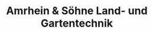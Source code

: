 ---
title: "Amrhein & Söhne Land- und Gartentechnik"
url: /bergrheinfeld/amrhein-und-soehne-land-und-gartentechnik/
shop: Baumarkt
---